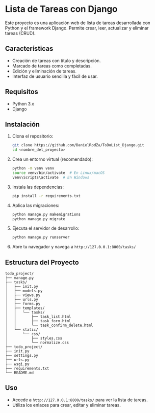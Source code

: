 # Lista de Tareas con Django

Este proyecto es una aplicación web de lista de tareas desarrollada con Python y el framework Django. Permite crear, leer, actualizar y eliminar tareas (CRUD).

## Características

* Creación de tareas con título y descripción.
* Marcado de tareas como completadas.
* Edición y eliminación de tareas.
* Interfaz de usuario sencilla y fácil de usar.

## Requisitos

* Python 3.x
* Django

## Instalación

1.  Clona el repositorio:

    ```bash
    git clone https://github.com/DanielRodZa/ToDoList_Django.git
    cd <nombre_del_proyecto>
    ```

2.  Crea un entorno virtual (recomendado):

    ```bash
    python -m venv venv
    source venv/bin/activate  # En Linux/macOS
    venv\Scripts\activate  # En Windows
    ```

3.  Instala las dependencias:

    ```bash
    pip install -r requirements.txt
    ```

4.  Aplica las migraciones:

    ```bash
    python manage.py makemigrations
    python manage.py migrate
    ```

5.  Ejecuta el servidor de desarrollo:

    ```bash
    python manage.py runserver
    ```

6.  Abre tu navegador y navega a `http://127.0.0.1:8000/tasks/`

## Estructura del Proyecto

```
todo_project/
├── manage.py
├── tasks/
│   ├── init.py
│   ├── models.py     
│   ├── views.py       
│   ├── urls.py        
│   ├── forms.py       
│   ├── templates/     
│   │   └── tasks/
│   │       ├── task_list.html
│   │       ├── task_form.html
│   │       └── task_confirm_delete.html
│   └── static/        
│       └── css/
│           ├── styles.css
│           └── normalize.css
├── todo_project/
├── init.py
├── settings.py    
├── urls.py        
├── wsgi.py
├── requirements.txt  
└── README.md         
```
## Uso

* Accede a `http://127.0.0.1:8000/tasks/` para ver la lista de tareas.
* Utiliza los enlaces para crear, editar y eliminar tareas.